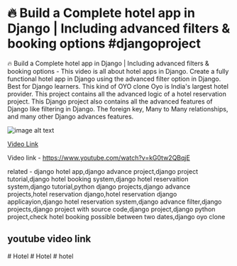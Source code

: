 
# 🔥 Build a Complete hotel app in Django | Including advanced filters & booking options #djangoproject

🔥 Build a  Complete hotel app in Django | Including advanced filters & booking options  - This video is all about hotel apps in Django. Create a fully functional hotel app in Django using the advanced filter option in Django. Best for  Django learners. This kind of OYO clone Oyo is India's largest hotel provider. This project contains all the advanced logic of a hotel reservation project. This Django project also contains all the advanced features of Django like filtering in Django. The foreign key, Many to Many relationships, and many other Django advances features.

![image alt text](https://i.ytimg.com/vi/kG0tw2QBqjE/hqdefault.jpg)

[Video Link](hhttps://www.youtube.com/watch?v=kG0tw2QBqjE "django hotel app")

Video link - https://www.youtube.com/watch?v=kG0tw2QBqjE



related - django hotel app,django advance project,django project tutorial,django hotel booking system,django hotel reservaition system,django tutorial,python django projects,django advance projects,hotel reservation django,hotel reservation django applicayion,django hotel reservation system,django advance filter,django projects,django project with source code,django project,django python project,check hotel booking possible between two dates,django oyo clone
## youtube video link 
#   H o t e l  
 #   H o t e l  
 #   h o t e l  
 